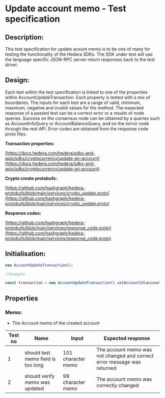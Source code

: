 # Update account memo - Test specification

## Description:

This test specification for update acount memo is to be one of many for testing the functionality of the Hedera SDKs. The SDK under test will use the language specific JSON-RPC server return responses back to the test driver.

## Design:

Each test within the test specification is linked to one of the properties within AccountUpdateTransaction. Each property is tested with a mix of boundaries. The inputs for each test are a range of valid, minimum, maximum, negative and invalid values for the method. The expected response of a passed test can be a correct error or a results of node queries. Success on the consensus node can be obtained by a queries such as AccountInfoQuery or AccountBalanceQuery, and on the mirror node through the rest API. Error codes are obtained from the response code proto files.

**Transaction properties:**

[https://docs.hedera.com/hedera/sdks-and-apis/sdks/cryptocurrency/update-an-account](https://docs.hedera.com/hedera/sdks-and-apis/sdks/cryptocurrency/update-an-account)

**Crypto create protobufs:**

[https://github.com/hashgraph/hedera-protobufs/blob/main/services/crypto_update.proto](https://github.com/hashgraph/hedera-protobufs/blob/main/services/crypto_update.proto)

**Response codes:**

[https://github.com/hashgraph/hedera-protobufs/blob/main/services/response_code.proto](https://github.com/hashgraph/hedera-protobufs/blob/main/services/response_code.proto)

## Initialisation:

```jsx
new AccountUpdateTransaction();

//example

const transaction = new AccountUpdateTransaction().setAccountId(accountId).setAccountMemo("test");
```

## Properties

### **Memo:**

- The Account memo of the created account

| Test no | Name                               | Input              | Expected response                                                       |
| ------- | ---------------------------------- | ------------------ | ----------------------------------------------------------------------- |
| 1       | should test memo field is too long | 101 character memo | The account memo was not changed and correct error message was returned |
| 2       | should verify memo was updated     | 99 character memo  | The account memo was correctly changed                                  |

